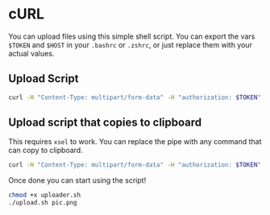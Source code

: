 # cURL
You can upload files using this simple shell script. You can export the vars `$TOKEN` and `$HOST` in your `.bashrc` or `.zshrc`, or just replace them with your actual values.

## Upload Script
```bash title="upload.sh"
curl -H "Content-Type: multipart/form-data" -H "authorization: $TOKEN" -F file=@$1 $HOST/api/upload
```

## Upload script that copies to clipboard
This requires `xsel` to work. You can replace the pipe with any command that can copy to clipboard.
```bash title="copy.sh"
curl -H "Content-Type: multipart/form-data" -H "authorization: $TOKEN" -F file=@$1 $HOST/api/upload | jq -r '.url' | xsel -ib
```

Once done you can start using the script!
```bash
chmod +x uploader.sh
./upload.sh pic.png
```
